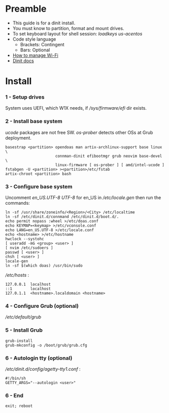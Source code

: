 # Preamble
- This guide is for a dinit install.
- You must know to partition, format and mount drives.
- To set keyboard layout for shell session: _loadkeys us-acentos_
- Code style language
  - Brackets: Contingent
  - Bars: Optional
- [How to manage Wi-Fi](https://wiki.archlinux.org/title/Network_configuration/Wireless)
- [Dinit docs](https://github.com/davmac314/dinit)
# Install
### 1 - Setup drives
System uses UEFI, which W1X needs, if _/sys/firmware/efi_ dir exists.
### 2 - Install base system
_ucode_ packages are not free SW. _os-prober_ detects other OSs at Grub deployment.
```
basestrap <partition> opendoas man artix-archlinux-support base linux \
                      connman-dinit efibootmgr grub neovim base-devel \
                      linux-firmware [ os-prober ] [ amd/intel-ucode ]
fstabgen -U <partition> ><partition>/etc/fstab
artix-chroot <partition> bash
```
### 3 - Configure base system
Uncomment _en\_US.UTF-8 UTF-8_ for en\_US in _/etc/locale.gen_ then run the commands:
```
ln -sf /usr/share/zoneinfo/<Region>/<City> /etc/localtime
ln -sf /etc/dinit.d/connmand /etc/dinit.d/boot.d/.
echo permit nopass :wheel >/etc/doas.conf
echo KEYMAP=<keymap> >/etc/vconsole.conf
echo LANG=en_US.UTF-8 >/etc/locale.conf
echo <hostname> >/etc/hostname
hwclock --systohc
[ useradd -mG <group> <user> ]
[ nvim /etc/sudoers ]
passwd [ <user> ]
chsh [ <user> ]
locale-gen
ln -sf $(which doas) /usr/bin/sudo
```
_/etc/hosts_ :
```
127.0.0.1  localhost
::1        localhost
127.0.1.1  <hostname>.localdomain <hostname>
```
### 4 - Configure Grub (optional)
_/etc/default/grub_
### 5 - Install Grub
```
grub-install
grub-mkconfig -o /boot/grub/grub.cfg
```
### 6 - Autologin tty (optional)
_/etc/dinit.d/config/agetty-tty1.conf_ :
```
#!/bin/sh
GETTY_ARGS="--autologin <user>"
```
### 6 - End
```
exit; reboot
```
